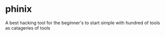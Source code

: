 # phinix
A best hacking tool for the beginner's to start simple with hundred of tools as catageries of tools   
